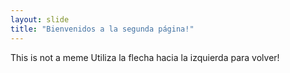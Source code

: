 ```yaml
---
layout: slide
title: "Bienvenidos a la segunda página!"
---
```

This is not a meme
Utiliza la flecha hacia la izquierda para volver!
